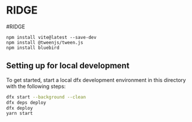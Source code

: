 # RIDGE
#RIDGE

```
npm install vite@latest --save-dev
npm install @tweenjs/tween.js
npm install bluebird
```



## Setting up for local development

To get started, start a local dfx development environment in this directory with the following steps:

```bash
dfx start --background --clean
dfx deps deploy
dfx deploy
yarn start
```
